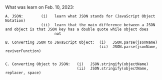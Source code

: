 What was learn on Feb. 10, 2023:

    A. JSON:        (i)   learn what JSON stands for (JavaScript Object Notation)
                    (ii)  learn that the main difference between a JSON and object is that JSON key has a double quote while object does 
                          not

    B. Converting JSON to JavaScript Object:  (i)   JSON.parse(jsonName)
                                              (ii)  JSON.parse(jsonName, reviverFunction)


    C. Converting Object to JSON:   (i)   JSON.stringify(objectName)
                                    (ii)  JSON.stringify(objectName, replacer, space)
